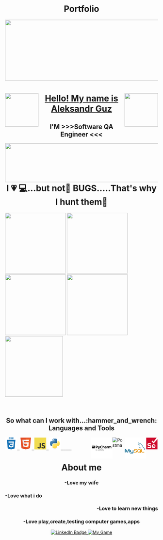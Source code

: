 <h1 align="center" color="lime">Portfolio</h1>

<div id="header">
   <img src="https://media.giphy.com/media/bAy8xK8qcCz0A/giphy.gif" width="832" height="200" color="red"/>
</div>

 <div id="header" align="center"> 
  <img  align="left" src="https://media.giphy.com/media/dzaUX7CAG0Ihi/giphy.gif" width="110" height="110"/>
    <img  align="right" src="https://media.giphy.com/media/dzaUX7CAG0Ihi/giphy.gif" width="110" height="110"/>
     <h1><ins> Hello! My name is Aleksandr Guz </ins></h1>
       <h2  align="center">I'M >>>Software QA Engineer <<< </h2>
</div>

<div>   
 <img align="right" src="https://media.giphy.com/media/eUdtR10ZsxlFC/giphy.gif" width="1024" height="128"/>

</div>

   
<div> 
 <h1 align="center"> I 💗 💻...but not🖤 BUGS.....That's why I hunt them👀 </h1>
 <img  src="https://media.giphy.com/media/fQZX2aoRC1Tqw/giphy.gif" width="200" height="200"/>
 
 <img  src="https://media.giphy.com/media/y0XAoHQPmv4CQ/giphy.gif" width="200" height="200"/>
 <img  src="https://media.giphy.com/media/NS7gPxeumewkWDOIxi/giphy.gif" width="200" height="200"/>
 <img  src="https://media.giphy.com/media/fTne319LfO6Noh80qD/giphy.gif" width="200" height="200"/>
 <img  src="https://media.giphy.com/media/3ohhweiVB36rAlqVCE/giphy.gif" width="190" height="200"/>
 
</div>

<br/>
<br/>

<div>
<h2 align="center"> So what can I work with...:hammer_and_wrench: Languages and Tools </h2>
 <a href="https://developer.mozilla.org/en-US/docs/Web/CSS">
  <img src="https://github.com/devicons/devicon/blob/master/icons/css3/css3-plain-wordmark.svg"  alt="CSS" width="40" height="40"/>&nbsp;
 </a>
 <a href="https://en.wikipedia.org/wiki/HTML">
   <img src="https://github.com/devicons/devicon/blob/master/icons/html5/html5-original.svg" title="HTML5" alt="HTML" width="40" height="40"/>&nbsp;
 </a>
 <a href="https://developer.mozilla.org/en-US/docs/Web/JavaScript">
    <img src="https://github.com/devicons/devicon/blob/master/icons/javascript/javascript-original.svg" title="JavaScript" alt="JavaScript" width="40" height="40"/>&nbsp;
 </a>
 <a href="https://www.python.org/">
     <img src="https://github.com/devicons/devicon/blob/master/icons/python/python-original.svg" title="python" alt="python" width="40" height="40"/>&nbsp;
 </a>
    <a href="https://www.selenium.dev/">
  <img align="right" src="https://github.com/devicons/devicon/raw/master/icons/selenium/selenium-original.svg" title="Selenium" alt="Selenium" width="40" height="40"/>&nbsp;
    </a>
 <a href="https://www.mysql.com/">
     <img align="right" src="https://github.com/devicons/devicon/blob/master/icons/mysql/mysql-original-wordmark.svg" title="MySQL"  alt="MySQL" width="70" height="70"/>&nbsp;
 </a>
 <a href="https://www.postman.com/">
       <img  align="right" src="https://camo.githubusercontent.com/93b32389bf746009ca2370de7fe06c3b5146f4c99d99df65994f9ced0ba41685/68747470733a2f2f7777772e766563746f726c6f676f2e7a6f6e652f6c6f676f732f676574706f73746d616e2f676574706f73746d616e2d69636f6e2e737667" title="Postman" alt="Postman" width="40" height="40"/>&nbsp;
 </a>
  <a href="https://www.jetbrains.com/pycharm/">
       <img  align="right" src="https://github.com/devicons/devicon/raw/master/icons/pycharm/pycharm-original-wordmark.svg" title="Pycharm" alt="Pycharm" width="70" height="70"/>&nbsp;
 </a>
 </div>



 
 <dev><h1 align="center">About me </h1></dev>
  <dev>
 <h3 align="center">-Love my wife</h3>
   <h3 align="left">-Love what i do</h3>
     <h3 align="right">-Love to learn new things</h3>
       <h3 align="center">-Love play,create,testing computer games,apps</h3>
       <div id="badges" align="center">
         <a href="https://www.linkedin.com/in/aleksandrguz/">
           <img  src="https://img.shields.io/badge/LinkedIn-blue?style=for-the-badge&logo=linkedin&logoColor=white" alt="LinkedIn Badge" />
         </a>
         <a href="https://www.youtube.com/watch?v=OD7uVurKx14">
           <img src="https://img.shields.io/badge/YouTube-red?style=for-the-badge&logo=My_Game&logoColor=white" alt="My_Game"/>
         </a>
      </div>
    </dev>
